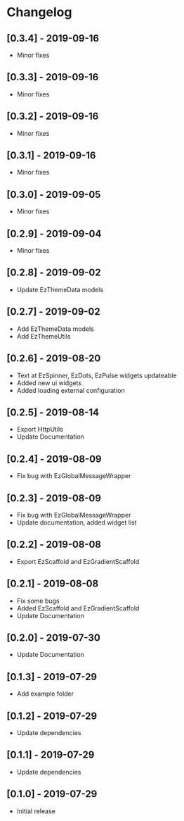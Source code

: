 # Changelog

## [0.3.4] - 2019-09-16

* Minor fixes

## [0.3.3] - 2019-09-16

* Minor fixes

## [0.3.2] - 2019-09-16

* Minor fixes

## [0.3.1] - 2019-09-16

* Minor fixes

## [0.3.0] - 2019-09-05

* Minor fixes

## [0.2.9] - 2019-09-04

* Minor fixes

## [0.2.8] - 2019-09-02

* Update EzThemeData models

## [0.2.7] - 2019-09-02

* Add EzThemeData models
* Add EzThemeUtils

## [0.2.6] - 2019-08-20

* Text at EzSpinner, EzDots, EzPulse widgets updateable
* Added new ui widgets
* Added loading external configuration

## [0.2.5] - 2019-08-14

* Export HttpUtils
* Update Documentation

## [0.2.4] - 2019-08-09

* Fix bug with EzGlobalMessageWrapper

## [0.2.3] - 2019-08-09

* Fix bug with EzGlobalMessageWrapper
* Update documentation, added widget list

## [0.2.2] - 2019-08-08

* Export EzScaffold and EzGradientScaffold

## [0.2.1] - 2019-08-08

* Fix some bugs
* Added EzScaffold and EzGradientScaffold
* Update Documentation

## [0.2.0] - 2019-07-30

* Update Documentation

## [0.1.3] - 2019-07-29

* Add example folder

## [0.1.2] - 2019-07-29

* Update dependencies

## [0.1.1] - 2019-07-29

* Update dependencies

## [0.1.0] - 2019-07-29

* Initial release

